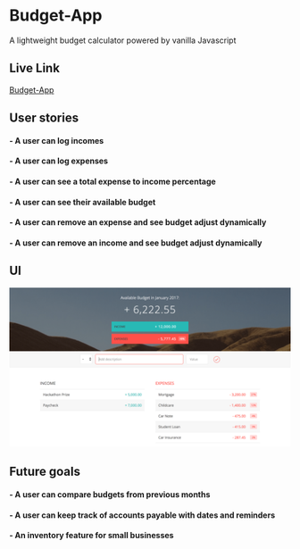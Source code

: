 # Budget-App
A lightweight budget calculator powered by vanilla Javascript

## Live Link
[Budget-App](http://aidanlegaspi.com/budget-app)

## User stories

#### - A user can log incomes
#### - A user can log expenses
#### - A user can see a total expense to income percentage
#### - A user can see their available budget
#### - A user can remove an expense and see budget adjust dynamically
#### - A user can remove an income and see budget adjust dynamically

## UI

![ui](/budget-app-ui.png)

## Future goals

#### - A user can compare budgets from previous months
#### - A user can keep track of accounts payable with dates and reminders
#### - An inventory feature for small businesses

